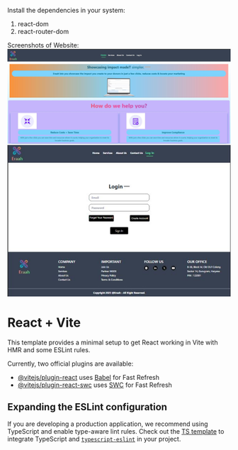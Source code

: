 Install the dependencies in your system:
1. react-dom
2. react-router-dom

Screenshots of Website:
![image alt](https://github.com/Amankumar9034/Eraah/blob/2187417f11c13e85396cbe4500471d668681bf7f/Eraah1.JPG)
![image alt](https://github.com/Amankumar9034/Eraah/blob/2187417f11c13e85396cbe4500471d668681bf7f/errah2.JPG)




# React + Vite

This template provides a minimal setup to get React working in Vite with HMR and some ESLint rules.

Currently, two official plugins are available:

- [@vitejs/plugin-react](https://github.com/vitejs/vite-plugin-react/blob/main/packages/plugin-react/README.md) uses [Babel](https://babeljs.io/) for Fast Refresh
- [@vitejs/plugin-react-swc](https://github.com/vitejs/vite-plugin-react-swc) uses [SWC](https://swc.rs/) for Fast Refresh

## Expanding the ESLint configuration

If you are developing a production application, we recommend using TypeScript and enable type-aware lint rules. Check out the [TS template](https://github.com/vitejs/vite/tree/main/packages/create-vite/template-react-ts) to integrate TypeScript and [`typescript-eslint`](https://typescript-eslint.io) in your project.
